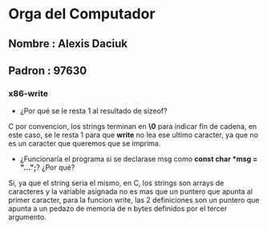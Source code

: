 # Orga del Computador

## Nombre : Alexis Daciuk
## Padron : 97630



### x86-write

- ¿Por qué se le resta 1 al resultado de sizeof?

C por convencion, los strings terminan en **\0** para indicar fin de cadena, en este caso, se le resta 1 para que **write** no lea ese ultimo caracter, ya que no es un caracter que queremos que se imprima.

- ¿Funcionaría el programa si se declarase msg como **const char *msg = "...";**? ¿Por qué?

Si, ya que el string seria el mismo, en C, los strings son arrays de caracteres y la variable asignada no es mas que un puntero que apunta al primer caracter, para la funcion write, las 2 definiciones son un puntero que apunta a un pedazo de memoria de n bytes definidos por el tercer argumento.
